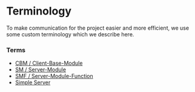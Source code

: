 # Terminology

To make communication for the project easier and more efficient, we use some custom terminology which we describe here.

### Terms
- [CBM / Client-Base-Module](/terminology/cbm.md)
- [SM / Server-Module](/terminology/server-module.md)
- [SMF / Server-Module-Function](/terminology/server-module-function.md)
- [Simple Server](/terminology/simple-server.md)
